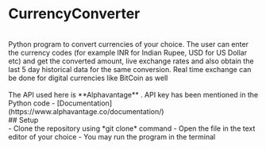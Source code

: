 # CurrencyConverter
<br>
Python program to convert currencies of your choice. The user can enter the currency codes (for example INR for Indian Rupee, USD for US Dollar etc) and get the converted amount, live exchange rates and also obtain the last 5 day historical data for the same conversion. Real time exchange can be done for digital currencies like BitCoin as well
<br>
<br>
The API used here is **Alphavantage** . API key has been mentioned in the Python code 
- [Documentation](https://www.alphavantage.co/documentation/)
<br>
## Setup
<br>
- Clone the repository using *git clone* command
- Open the file in the text editor of your choice
- You may run the program in the terminal
